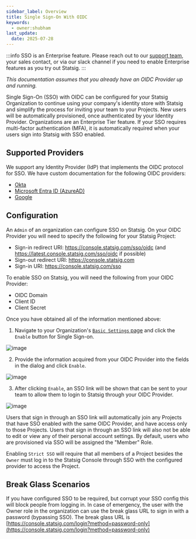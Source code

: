 ```yaml
---
sidebar_label: Overview
title: Single Sign-On With OIDC
keywords:
  - owner:shubham
last_update:
  date: 2025-07-28
---
```


:::info
SSO is an Enterprise feature. Please reach out to our [support team](mailto:support@statsig.com), your sales contact, or via our slack channel if you need to enable Enterprise features as you try out Statsig.
:::

*This documentation assumes that you already have an OIDC Provider up and running.*

Single Sign-On (SSO) with OIDC can be configured for your Statsig Organization to continue using your company's identity store with Statsig and simplify the process for inviting your team to your Projects. New users will be automatically provisioned, once authenticated by your Identity Provider. Organizations are an Enterprise Tier feature. If your SSO requires multi-factor authentication (MFA), it is automatically required when your users sign into Statsig with SSO enabled.

## Supported Providers
We support any Identity Provider (IdP) that implements the OIDC protocol for SSO.
We have custom documentation for the following OIDC providers:
- [Okta](okta_sso.md)
- [Microsoft Entra ID (AzureAD)](azuread.md)
- [Google](google.md)

## Configuration

An `Admin` of an organization can configure SSO on Statsig. On your OIDC Provider you will need to specify the following for your Statsig Project:

- Sign-in redirect URI: https://console.statsig.com/sso/oidc (and https://latest.console.statsig.com/sso/oidc if possible)
- Sign-out redirect URI: https://console.statsig.com
- Sign-in URI: https://console.statsig.com/sso

To enable SSO on Statsig, you will need the following from your OIDC Provider:

- OIDC Domain
- Client ID
- Client Secret

Once you have obtained all of the information mentioned above:

1. Navigate to your Organization's [`Basic Settings` page](https://console.statsig.com/settings?tab=organization) and click the `Enable` button for Single Sign-on.

![image](https://github.com/user-attachments/assets/a31ba14d-9476-4897-afc6-5c39c2f932c9)

2. Provide the information acquired from your OIDC Provider into the fields in the dialog and click `Enable`.

![image](https://github.com/user-attachments/assets/d2143c48-f144-4544-a77b-af2e2d486cc8)

3. After clicking `Enable`, an SSO link will be shown that can be sent to your team to allow them to login to Statsig through your OIDC Provider.

![image](https://github.com/user-attachments/assets/e3743107-2e26-4944-b2fb-f90536163b6f)

Users that sign in through an SSO link will automatically join any Projects that have SSO enabled with the same OIDC Provider, and have access only to those Projects. Users that sign in through an SSO link will also not be able to edit or view any of their personal account settings. By default, users who are provisioned via SSO will be assigned the "Member" Role. 

Enabling `Strict SSO` will require that all members of a Project besides the `Owner` must log in to the Statsig Console through SSO with the configured provider to access the Project.

## Break Glass Scenarios

If you have configured SSO to be required, but corrupt your SSO config this will block people from logging in. In case of emergency, the user with the Owner role in the organization can use the break glass URL to sign in with a password (bypassing SSO). The break glass URL is [https://console.statsig.com/login?method=password-only](https://console.statsig.com/login?method=password-only)
